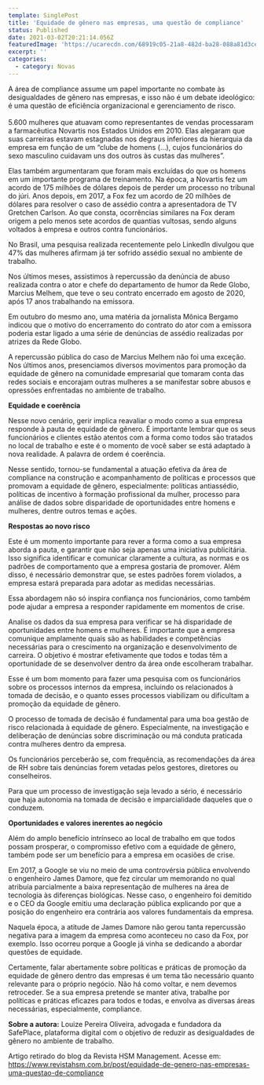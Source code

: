 ```yaml
---
template: SinglePost
title: 'Equidade de gênero nas empresas, uma questão de compliance'
status: Published
date: 2021-03-02T20:21:14.056Z
featuredImage: 'https://ucarecdn.com/68919c05-21a8-482d-ba28-088a81d3ceb2/'
excerpt: ''
categories:
  - category: Novas
---
```

A área de compliance assume um papel importante no combate às desigualdades de gênero nas empresas, e isso não é um debate ideológico: é uma questão de eficiência organizacional e gerenciamento de risco.\
\
5.600 mulheres que atuavam como representantes de vendas processaram a farmacêutica Novartis nos Estados Unidos em 2010. Elas alegaram que suas carreiras estavam estagnadas nos degraus inferiores da hierarquia da empresa em função de um “clube de homens (...), cujos funcionários do sexo masculino cuidavam uns dos outros às custas das mulheres”.

Elas também argumentaram que foram mais excluídas do que os homens em um importante programa de treinamento. Na época, a Novartis fez um acordo de 175 milhões de dólares depois de perder um processo no tribunal do júri. Anos depois, em 2017, a Fox fez um acordo de 20 milhões de dólares para resolver o caso de assédio contra a apresentadora de TV Gretchen Carlson. Ao que consta, ocorrências similares na Fox deram origem a pelo menos sete acordos de quantias vultosas, sendo alguns voltados à empresa e outros contra funcionários.

No Brasil, uma pesquisa realizada recentemente pelo LinkedIn divulgou que 47% das mulheres afirmam já ter sofrido assédio sexual no ambiente de trabalho.

Nos últimos meses, assistimos à repercussão da denúncia de abuso realizada contra o ator e chefe do departamento de humor da Rede Globo, Marcius Melhem, que teve o seu contrato encerrado em agosto de 2020, após 17 anos trabalhando na emissora.

Em outubro do mesmo ano, uma matéria da jornalista Mônica Bergamo indicou que o motivo do encerramento do contrato do ator com a emissora poderia estar ligado a uma série de denúncias de assédio realizadas por atrizes da Rede Globo.

A repercussão pública do caso de Marcius Melhem não foi uma exceção. Nos últimos anos, presenciamos diversos movimentos para promoção da equidade de gênero na comunidade empresarial que tomaram conta das redes sociais e encorajam outras mulheres a se manifestar sobre abusos e opressões enfrentadas no ambiente de trabalho.

**Equidade e coerência**

Nesse novo cenário, gerir implica reavaliar o modo como a sua empresa responde à pauta de equidade de gênero. É importante lembrar que os seus funcionários e clientes estão atentos com a forma como todos são tratados no local de trabalho e este é o momento de você saber se está adaptado à nova realidade. A palavra de ordem é coerência.

Nesse sentido, tornou-se fundamental a atuação efetiva da área de compliance na construção e acompanhamento de políticas e processos que promovam a equidade de gênero, especialmente: políticas antiassédio, políticas de incentivo à formação profissional da mulher, processo para análise de dados sobre disparidade de oportunidades entre homens e mulheres, dentre outros temas e ações.

**Respostas ao novo risco**

Este é um momento importante para rever a forma como a sua empresa aborda a pauta, e garantir que não seja apenas uma iniciativa publicitária. Isso significa identificar e comunicar claramente a cultura, as normas e os padrões de comportamento que a empresa gostaria de promover. Além disso, é necessário demonstrar que, se estes padrões forem violados, a empresa estará preparada para adotar as medidas necessárias.

Essa abordagem não só inspira confiança nos funcionários, como também pode ajudar a empresa a responder rapidamente em momentos de crise.

Analise os dados da sua empresa para verificar se há disparidade de oportunidades entre homens e mulheres. É importante que a empresa comunique amplamente quais são as habilidades e competências necessárias para o crescimento na organização e desenvolvimento de carreira. O objetivo é mostrar efetivamente que todos e todas têm a oportunidade de se desenvolver dentro da área onde escolheram trabalhar.

Esse é um bom momento para fazer uma pesquisa com os funcionários sobre os processos internos da empresa, incluindo os relacionados à tomada de decisão, e o quanto esses processos viabilizam ou dificultam a promoção da equidade de gênero.

O processo de tomada de decisão é fundamental para uma boa gestão de risco relacionada à equidade de gênero. Especialmente, na investigação e deliberação de denúncias sobre discriminação ou má conduta praticada contra mulheres dentro da empresa.

Os funcionários perceberão se, com frequência, as recomendações da área de RH sobre tais denúncias forem vetadas pelos gestores, diretores ou conselheiros.

Para que um processo de investigação seja levado a sério, é necessário que haja autonomia na tomada de decisão e imparcialidade daqueles que o conduzem.

**Oportunidades e valores inerentes ao negócio**

Além do amplo benefício intrínseco ao local de trabalho em que todos possam prosperar, o compromisso efetivo com a equidade de gênero, também pode ser um benefício para a empresa em ocasiões de crise.

Em 2017, a Google se viu no meio de uma controvérsia pública envolvendo o engenheiro James Damore, que fez circular um memorando no qual atribuía parcialmente a baixa representação de mulheres na área de tecnologia às diferenças biológicas. Nesse caso, o engenheiro foi demitido e o CEO da Google emitiu uma declaração pública explicando por que a posição do engenheiro era contrária aos valores fundamentais da empresa.

Naquela época, a atitude de James Damore não gerou tanta repercussão negativa para a imagem da empresa como aconteceu no caso da Fox, por exemplo. Isso ocorreu porque a Google já vinha se dedicando a abordar questões de equidade.

Certamente, falar abertamente sobre políticas e práticas de promoção da equidade de gênero dentro das empresas é um tema tão necessário quanto relevante para o próprio negócio. Não há como voltar, e nem devemos retroceder. Se a sua empresa pretende se manter ativa, trabalhe por políticas e práticas eficazes para todos e todas, e envolva as diversas áreas necessárias, especialmente, compliance.

**Sobre a autora:** Louize Pereira Oliveira, advogada e fundadora da SafePlace, plataforma digital com o objetivo de reduzir as desigualdades de gênero no ambiente de trabalho.

Artigo retirado do blog da Revista HSM Management. Acesse em: https://www.revistahsm.com.br/post/equidade-de-genero-nas-empresas-uma-questao-de-compliance
